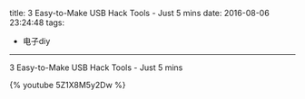 title: 3 Easy-to-Make USB Hack Tools - Just 5 mins
date: 2016-08-06 23:24:48
tags:
- 电子diy
---

3 Easy-to-Make USB Hack Tools - Just 5 mins

{% youtube 5Z1X8M5y2Dw %}